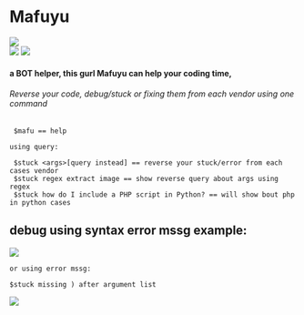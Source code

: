 # Mafuyu  
![](https://i.imgur.com/cJ7EsE1.png)  
![](https://img.shields.io/npm/v/eris) ![](https://img.shields.io/node/v/eris)  
#### a BOT helper, this gurl Mafuyu can help your coding time,   
###### Reverse your code, debug/stuck or fixing them from each vendor using one command  
```
 $mafu == help
 
using query:
 
 $stuck <args>[query instead] == reverse your stuck/error from each cases vendor  
 $stuck regex extract image == show reverse query about args using regex
 $stuck how do I include a PHP script in Python? == will show bout php in python cases
 ```  
 ## debug using syntax error mssg example:
 ![](https://i.imgur.com/oFUqw8v.png)  
 ```
or using error mssg:
 
 $stuck missing ) after argument list
 ```  
 ![](https://i.imgur.com/O14vvyN.png)
